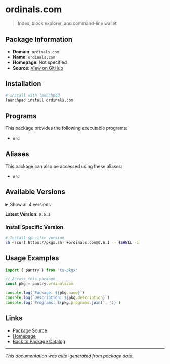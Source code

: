 # ordinals.com

> Index, block explorer, and command-line wallet

## Package Information

- **Domain**: `ordinals.com`
- **Name**: `ordinals.com`
- **Homepage**: Not specified
- **Source**: [View on GitHub](https://github.com/pkgxdev/pantry/tree/main/projects/ordinals.com/package.yml)

## Installation

```bash
# Install with launchpad
launchpad install ordinals.com
```

## Programs

This package provides the following executable programs:

- `ord`

## Aliases

This package can also be accessed using these aliases:

- `ord`

## Available Versions

<details>
<summary>Show all 4 versions</summary>

- `0.6.1`, `0.6.0`, `0.5.1`, `0.5.0`

</details>

**Latest Version**: `0.6.1`

### Install Specific Version

```bash
# Install specific version
sh <(curl https://pkgx.sh) +ordinals.com@0.6.1 -- $SHELL -i
```

## Usage Examples

```typescript
import { pantry } from 'ts-pkgx'

// Access this package
const pkg = pantry.ordinalscom

console.log(`Package: ${pkg.name}`)
console.log(`Description: ${pkg.description}`)
console.log(`Programs: ${pkg.programs.join(', ')}`)
```

## Links

- [Package Source](https://github.com/pkgxdev/pantry/tree/main/projects/ordinals.com/package.yml)
- [Homepage](#)
- [Back to Package Catalog](../package-catalog.md)

---

*This documentation was auto-generated from package data.*
